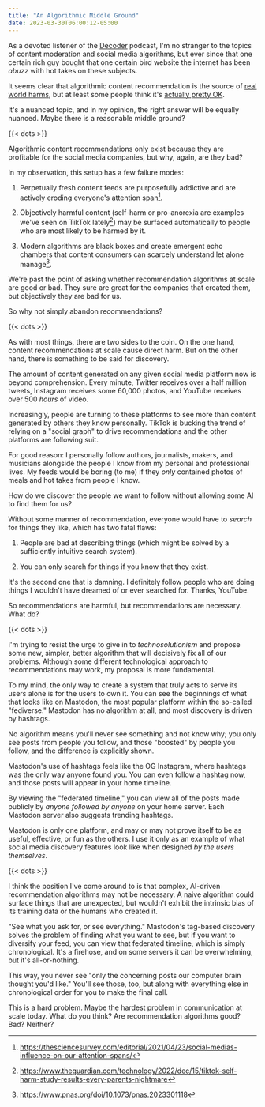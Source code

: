 ```yaml
---
title: "An Algorithmic Middle Ground"
date: 2023-03-30T06:00:12-05:00
---
```


As a devoted listener of the [Decoder][d] podcast, I'm no stranger to the topics
of content moderation and social media algorithms, but ever since that one
certain rich guy bought that one certain bird website the internet has been
*abuzz* with hot takes on these subjects.

[d]: https://www.theverge.com/decoder-podcast-with-nilay-patel

It seems clear that algorithmic content recommendation is the source of [real world harms][algo],
but at least some people think it's [actually pretty OK][ok].

[algo]: https://www.businessinsider.com/facebook-algorithm-sociopath-management-too-greedy-to-stop-it-2020-5?op=1
[ok]: https://www.makeuseof.com/why-algorithmic-social-media-feeds-good/

It's a nuanced topic, and in my opinion, the right answer will be equally
nuanced. Maybe there is a reasonable middle ground?

<!--more-->
{{< dots >}}

Algorithmic content recommendations only exist because they are profitable for
the social media companies, but why, again, are they bad?

In my observation, this setup has a few failure modes:

1. Perpetually fresh content feeds are purposefully addictive and are actively
   eroding everyone's attention span[^1].
   
2. Objectively harmful content (self-harm or pro-anorexia are examples we've
   seen on TikTok lately[^2]) may be surfaced automatically to people who are
   most likely to be harmed by it.

3. Modern algorithms are black boxes and create emergent echo chambers that
   content consumers can scarcely understand let alone manage[^3].
   
[^1]: https://thesciencesurvey.com/editorial/2021/04/23/social-medias-influence-on-our-attention-spans/
[^2]: https://www.theguardian.com/technology/2022/dec/15/tiktok-self-harm-study-results-every-parents-nightmare
[^3]: https://www.pnas.org/doi/10.1073/pnas.2023301118

We're past the point of asking whether recommendation algorithms at scale are
good or bad. They sure are great for the companies that created them, but
objectively they are bad for us.

So why not simply abandon recommendations?

{{< dots >}}

As with most things, there are two sides to the coin. On the one hand, content
recommendations at scale cause direct harm. But on the other hand, there is
something to be said for discovery.

The amount of content generated on any given social media platform now is beyond
comprehension. Every minute, Twitter receives over a half million tweets,
Instagram receives some 60,000 photos, and YouTube receives over 500 *hours* of
video.

Increasingly, people are turning to these platforms to see more than content
generated by others they know personally. TikTok is bucking the trend of relying
on a "social graph" to drive recommendations and the other platforms are
following suit.

For good reason: I personally follow authors, journalists, makers, and musicians
alongside the people I know from my personal and professional lives. My feeds
would be boring (to me) if they *only* contained photos of meals and hot takes
from people I know.

How do we discover the people we want to follow without allowing some AI to find
them for us?

Without some manner of recommendation, everyone would have to *search* for
things they like, which has two fatal flaws:

1. People are bad at describing things (which might be solved by a sufficiently
   intuitive search system).

2. You can only search for things if you know that they exist.

It's the second one that is damning. I definitely follow people who are doing
things I wouldn't have dreamed of or ever searched for. Thanks, YouTube.

So recommendations are harmful, but recommendations are necessary. What do?

{{< dots >}}

I'm trying to resist the urge to give in to *technosolutionism* and propose some
new, simpler, better algorithm that will decisively fix all of our problems.
Although some different technological approach to recommendations may work, my
proposal is more fundamental.

To my mind, the only way to create a system that truly acts to serve its users
alone is for the users to own it. You can see the beginnings of what that looks
like on Mastodon, the most popular platform within the so-called "fediverse."
Mastodon has no algorithm at all, and most discovery is driven by hashtags.

No algorithm means you'll never see something and not know why; you only see
posts from people you follow, and those "boosted" by people you follow, and the
difference is explicitly shown.

Mastodon's use of hashtags feels like the OG Instagram, where hashtags was the
only way anyone found you. You can even follow a hashtag now, and those posts
will appear in your home timeline.

By viewing the "federated timeline," you can view all of the posts made publicly
by *anyone followed by anyone* on your home server. Each Mastodon server also
suggests trending hashtags.

Mastodon is only one platform, and may or may not prove itself to be as useful,
effective, or fun as the others. I use it only as an example of what social
media discovery features look like when designed *by the users themselves*.

{{< dots >}}

I think the position I've come around to is that complex, AI-driven
recommendation algorithms may not be necessary. A naive algorithm could surface
things that are unexpected, but wouldn't exhibit the intrinsic bias of its
training data or the humans who created it.

"See what you ask for, or see everything." Mastodon's tag-based discovery solves
the problem of finding what you want to see, but if you want to diversify your
feed, you can view that federated timeline, which is simply chronological. It's
a firehose, and on some servers it can be overwhelming, but it's all-or-nothing.

This way, you never see "only the concerning posts our computer brain thought
you'd like." You'll see those, too, but along with everything else in
chronological order for you to make the final call.

This is a hard problem. Maybe the hardest problem in communication at scale
today. What do you think? Are recommendation algorithms good? Bad? Neither?

